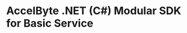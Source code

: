 [//]: # (This code is generated by tool. DO NOT EDIT.)

# AccelByte .NET (C#) Modular SDK for Basic Service